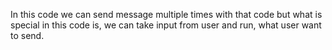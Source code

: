 In this code we can send message multiple times with that code 
but what is special in this code is, we can take input from user and run, what user want to send.
